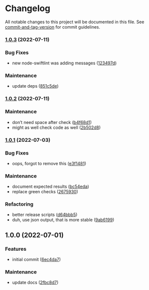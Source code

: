 # Changelog

All notable changes to this project will be documented in this file. See [commit-and-tag-version](https://github.com/absolute-version/commit-and-tag-version) for commit guidelines.

### [1.0.3](https://github.com/aparajita/swiftlinter/compare/v1.0.2...v1.0.3) (2022-07-11)


### Bug Fixes

* new node-swiftlint was adding messages ([123497d](https://github.com/aparajita/swiftlinter/commit/123497d5fece7441a4227b5a8e43a0075825be74))


### Maintenance

* update deps ([851c5de](https://github.com/aparajita/swiftlinter/commit/851c5deb8aceaace45cd4ba53057deb63531e804))

### [1.0.2](https://github.com/aparajita/swiftlinter/compare/v1.0.1...v1.0.2) (2022-07-11)


### Maintenance

* don’t need space after check ([b4f68d1](https://github.com/aparajita/swiftlinter/commit/b4f68d14a83f6597ce04dc4293eaca425dca544c))
* might as well check code as well ([2b502d8](https://github.com/aparajita/swiftlinter/commit/2b502d8d992cba3797115d1caeed605e92ef4b35))

### [1.0.1](https://github.com/aparajita/swiftlinter/compare/v1.0.0...v1.0.1) (2022-07-03)


### Bug Fixes

* oops, forgot to remove this ([e3f1481](https://github.com/aparajita/swiftlinter/commit/e3f148166c72ae61355022d3d5dba4ebb0fb1fb1))


### Maintenance

* document expected results ([bc54eda](https://github.com/aparajita/swiftlinter/commit/bc54edaf8105a0d330dce3b0d15ae8f2ae65e881))
* replace green checks ([2675930](https://github.com/aparajita/swiftlinter/commit/2675930b346b4643985831b01befd7680d4d4afb))


### Refactoring

* better release scripts ([d64bbb5](https://github.com/aparajita/swiftlinter/commit/d64bbb52c83435cbffd61ba2a7e1151e11a0ea2c))
* duh, use json output, that is more stable ([9ab6199](https://github.com/aparajita/swiftlinter/commit/9ab6199983e47ec5cf999362b5af80a5b4e92b99))

## 1.0.0 (2022-07-01)


### Features

* initial commit ([6ec4da7](https://github.com/aparajita/swiftlinter/commit/6ec4da788b8e3c275c0111ef58ca8b2d8400c85e))


### Maintenance

* update docs ([2fbc8d7](https://github.com/aparajita/swiftlinter/commit/2fbc8d7326293de6fc327c689942561698d22028))
